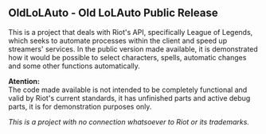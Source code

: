 <h2>OldLoLAuto - Old LoLAuto Public Release</h2>

This is a project that deals with Riot's API, specifically League of Legends, which seeks to automate processes within the client and speed up streamers' services.
In the public version made available, it is demonstrated how it would be possible to select characters, spells, automatic changes and some other functions automatically.

<strong>Atention:</strong><br>
The code made available is not intended to be completely functional and valid by Riot's current standards, it has unfinished parts and active debug parts, it is for demonstration purposes only.<br>

<em>This is a project with no connection whatsoever to Riot or its trademarks.</em>
